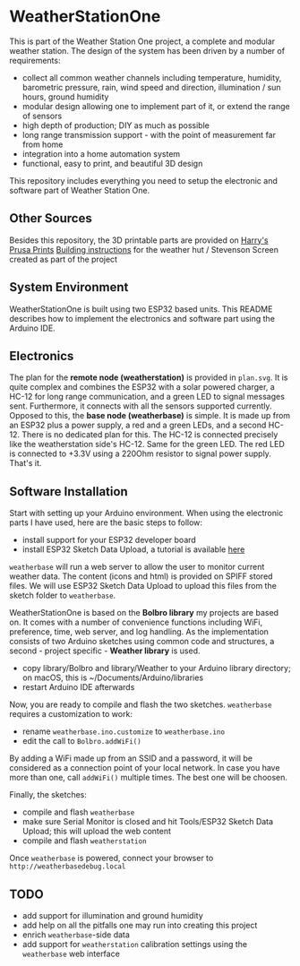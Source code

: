 # WeatherStationOne

This is part of the Weather Station One project, a complete and modular weather station. The design of the system has been driven by a number of requirements:

- collect all common weather channels including temperature, humidity, barometric pressure, rain, wind speed and direction, illumination / sun hours, ground humidity
- modular design allowing one to implement part of it, or extend the range of sensors
- high depth of production; DIY as much as possible
- long range transmission support - with the point of measurement far from home
- integration into a home automation system
- functional, easy to print, and beautiful 3D design

This repository includes everything you need to setup the electronic and software part of Weather Station One.

## Other Sources

Besides this repository, the 3D printable parts are provided on [Harry's Prusa Prints](https://www.prusaprinters.org/social/92858-harry/prints)
[Building instructions](http://www.met.fu-berlin.de/%7Estefan/huette.html) for the weather hut / Stevenson Screen created as part of the project

## System Environment

WeatherStationOne is built using two ESP32 based units. This README describes how to implement the electronics and software part using the Arduino IDE.

## Electronics

The plan for the **remote node (weatherstation)** is provided in `plan.svg`. It is quite complex and combines the ESP32 with a solar powered charger, a HC-12 for long range communication, and a green LED to signal messages sent. Furthermore, it connects with all the sensors supported currently. Opposed to this, the **base node (weatherbase)** is simple. It is made up from an ESP32 plus a power supply, a red and a green LEDs, and a second HC-12. There is no dedicated plan for this. The HC-12 is connected precisely like the weatherstation side's HC-12. Same for the green LED. The red LED is connected to +3.3V using a 220Ohm resistor to signal power supply. That's it.

## Software Installation

Start with setting up your Arduino environment. When using the electronic parts I have used, here are the basic steps to follow:

- install support for your ESP32 developer board
- install ESP32 Sketch Data Upload, a tutorial is available [here](https://randomnerdtutorials.com/install-esp32-filesystem-uploader-arduino-ide/)

`weatherbase` will run a web server to allow the user to monitor current weather data. The content (icons and html) is provided on SPIFF stored files. We will use ESP32 Sketch Data Upload to upload this files from the sketch folder to `weatherbase`.

WeatherStationOne is based on the **Bolbro library** my projects are based on. It comes with a number of convenience functions including WiFi, preference, time, web server, and log handling. As the implementation consists of two Arduino sketches using common code and structures, a second - project specific - **Weather library** is used.

-  copy library/Bolbro and library/Weather to your Arduino library directory; on macOS, this is ~/Documents/Arduino/libraries
-  restart Arduino IDE afterwards

Now, you are ready to compile and flash the two sketches. `weatherbase` requires a customization to work:

- rename `weatherbase.ino.customize` to `weatherbase.ino`
- edit the call to `Bolbro.addWiFi()`

By adding a WiFi made up from an SSID and a password, it will be considered as a connection point of your local network. In case you have more than one, call `addWiFi()` multiple times. The best one will be choosen.

Finally, the sketches:

- compile and flash `weatherbase`
- make sure Serial Monitor is closed and hit Tools/ESP32 Sketch Data Upload; this will upload the web content
- compile and flash `weatherstation`

Once `weatherbase` is powered, connect your browser to `http://weatherbasedebug.local`

## TODO

- add support for illumination and ground humidity
- add help on all the pitfalls one may run into creating this project
- enrich `weatherbase`-side data
- add support for `weatherstation` calibration settings using the `weatherbase` web interface


